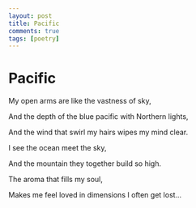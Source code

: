 ```yaml
---
layout: post
title: Pacific
comments: true
tags: [poetry]
---
```


# Pacific

My open arms are like the vastness of sky,

And the depth of the blue pacific with Northern lights,

And the wind that swirl my hairs wipes my mind clear.

I see the ocean meet the sky,

And the mountain they together build so high.

The aroma that fills my soul,

Makes me feel loved in dimensions I often get lost…
